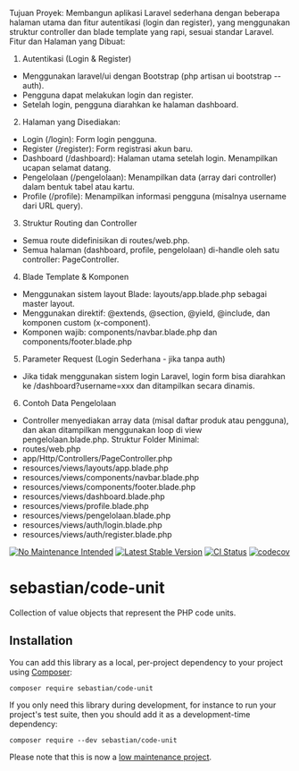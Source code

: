 Tujuan Proyek:
Membangun aplikasi Laravel sederhana dengan beberapa halaman utama dan fitur autentikasi
(login dan register),
yang menggunakan struktur controller dan blade template yang rapi, sesuai standar Laravel.
Fitur dan Halaman yang Dibuat:
1. Autentikasi (Login & Register)
- Menggunakan laravel/ui dengan Bootstrap (php artisan ui bootstrap --auth).
- Pengguna dapat melakukan login dan register.
- Setelah login, pengguna diarahkan ke halaman dashboard.
2. Halaman yang Disediakan:
- Login (/login): Form login pengguna.
- Register (/register): Form registrasi akun baru.
- Dashboard (/dashboard): Halaman utama setelah login. Menampilkan ucapan selamat datang.
- Pengelolaan (/pengelolaan): Menampilkan data (array dari controller) dalam bentuk tabel atau
kartu.
- Profile (/profile): Menampilkan informasi pengguna (misalnya username dari URL query).

3. Struktur Routing dan Controller
- Semua route didefinisikan di routes/web.php.
- Semua halaman (dashboard, profile, pengelolaan) di-handle oleh satu controller: PageController.
4. Blade Template & Komponen
- Menggunakan sistem layout Blade: layouts/app.blade.php sebagai master layout.
- Menggunakan direktif: @extends, @section, @yield, @include, dan komponen custom
(x-component).
- Komponen wajib: components/navbar.blade.php dan components/footer.blade.php
5. Parameter Request (Login Sederhana - jika tanpa auth)
  - Jika tidak menggunakan sistem login Laravel, login form bisa diarahkan ke
/dashboard?username=xxx dan ditampilkan secara dinamis.
6. Contoh Data Pengelolaan
- Controller menyediakan array data (misal daftar produk atau pengguna), dan akan ditampilkan
menggunakan loop di view pengelolaan.blade.php.
Struktur Folder Minimal:
- routes/web.php
- app/Http/Controllers/PageController.php
- resources/views/layouts/app.blade.php
- resources/views/components/navbar.blade.php
- resources/views/components/footer.blade.php
- resources/views/dashboard.blade.php
- resources/views/profile.blade.php
- resources/views/pengelolaan.blade.php
- resources/views/auth/login.blade.php
- resources/views/auth/register.blade.php























[![No Maintenance Intended](https://unmaintained.tech/badge.svg)](https://unmaintained.tech/)
[![Latest Stable Version](https://poser.pugx.org/sebastian/code-unit/v)](https://packagist.org/packages/sebastian/code-unit)
[![CI Status](https://github.com/sebastianbergmann/code-unit/workflows/CI/badge.svg)](https://github.com/sebastianbergmann/code-unit/actions)
[![codecov](https://codecov.io/gh/sebastianbergmann/code-unit/branch/main/graph/badge.svg)](https://codecov.io/gh/sebastianbergmann/code-unit)

# sebastian/code-unit

Collection of value objects that represent the PHP code units.

## Installation

You can add this library as a local, per-project dependency to your project using [Composer](https://getcomposer.org/):

```
composer require sebastian/code-unit
```

If you only need this library during development, for instance to run your project's test suite, then you should add it as a development-time dependency:

```
composer require --dev sebastian/code-unit
```

Please note that this is now a [low maintenance project](https://github.com/sebastianbergmann/code-unit/blob/main/.github/CONTRIBUTING.md#low-maintenance-project).
